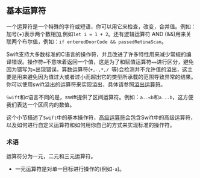 ## 基本运算符

一个运算符是一个特殊的字符或短语，你可以用它来检查，改变，合并值。例如：加号(+)表示两个数相加,例如`let i = 1 + 2`。还有逻辑运算符 AND (&&)用来关联两个布尔值，例如：`if enteredDoorCode && passedRetinaScan`。

Swift支持大多数标准的C语言的操作符，并且改进了许多特性用来减少常规的编译错误。操作符`=`不意味着返回一个值，这是为了和赋值运算符`==`进行区分，避免因为错写为`=`出现错误。算数运算符(`+,-,*,/ `等)会检测并不允许值的溢出，这主要是用来避免因为值过大或者过小而超出它的类型所承载的范围导致异常的结果。你可以使用swift溢出的运算符来实现溢出，具体请参照[溢出运算符](https://docs.swift.org/swift-book/LanguageGuide/AdvancedOperators.html#ID37)。

`Swift`和c语言不同的是，swift提供了区间运算符。例如：`a..<b`和`a...b`，这方便我们表达一个区间内的数值。

这个小节描述了`Swift`中的基本操作符，[高级运算符](https://docs.swift.org/swift-book/LanguageGuide/AdvancedOperators.html)会包含Swift中的高级运算符，以及如何进行自定义运算符和如何用你自己的方式来实现标准的操作符。

### 术语
 
 运算符分为一元，二元和三元运算符。
 * 一元运算符是对单一目标进行操作的(例如`-a`)。

